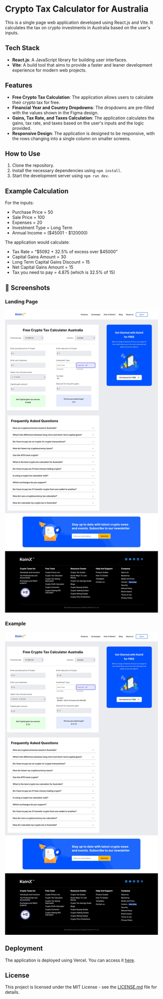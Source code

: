 # Crypto Tax Calculator for Australia

This is a single page web application developed using React.js and Vite. It calculates the tax on crypto investments in Australia based on the user's inputs.

## Tech Stack

- **React.js**: A JavaScript library for building user interfaces.
- **Vite**: A build tool that aims to provide a faster and leaner development experience for modern web projects.

## Features

- **Free Crypto Tax Calculation**: The application allows users to calculate their crypto tax for free.
- **Financial Year and Country Dropdowns**: The dropdowns are pre-filled with the values shown in the Figma design.
- **Gains, Tax Rate, and Taxes Calculation**: The application calculates the gains, tax rate, and taxes based on the user's inputs and the logic provided.
- **Responsive Design**: The application is designed to be responsive, with the rows changing into a single column on smaller screens.

## How to Use

1. Clone the repository.
2. Install the necessary dependencies using `npm install`.
3. Start the development server using `npm run dev`.

## Example Calculation

For the inputs:
- Purchase Price = 50
- Sale Price = 100
- Expenses = 20
- Investment Type = Long Term
- Annual Income = ($45001 - $120000)

The application would calculate:
- Tax Rate = “$5092 + 32.5% of excess over $45000”
- Capital Gains Amount = 30
- Long Term Capital Gains Discount = 15
- Net Capital Gains Amount = 15
- Tax you need to pay = 4.875 (which is 32.5% of 15)

## 📸 Screenshots

### Landing Page
![Landing Page](/Screenshot/landing.jpeg)

### Example
![Example](/Screenshot/example.jpeg)


## Deployment

The application is deployed using Vercel. You can access it [here](https://react-pm-tax-calculator.vercel.app/).


## License

This project is licensed under the MIT License - see the [LICENSE.md](LICENSE.md) file for details.